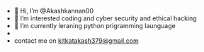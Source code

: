 - 👋 Hi, I’m @Akashkannan00
- 👀 I’m interested coding and cyber security and ethical hacking
- 🌱 I’m currently leraning python prigramming launguage
- 
- contact me on kitkatakash379@gmail.com

<!---
Akashkannan00/Akashkannan00 is a ✨ special ✨ repository because its `README.md` (this file) appears on your GitHub profile.
You can click the Preview link to take a look at your changes.
--->
